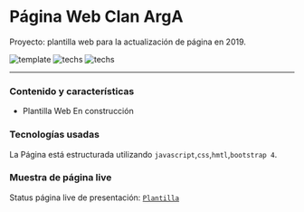 # Página Web Clan ArgA
Proyecto: plantilla web para la actualización de página en 2019.

![template](https://img.shields.io/badge/Status-Terminado-green.svg)
![techs](https://img.shields.io/badge/tech-HTML--JS--CSS-yellow.svg)
![techs](https://img.shields.io/badge/New-Bootstrap%204-purple.svg)

---

### Contenido y características
- Plantilla Web En construcción


### Tecnologías usadas

La Página está estructurada utilizando
`javascript`,`css`,`hmtl`,`bootstrap 4`.


### Muestra de página live

Status página live de presentación: [`Plantilla`](https://mirlino.github.io/web_ArgA/)

